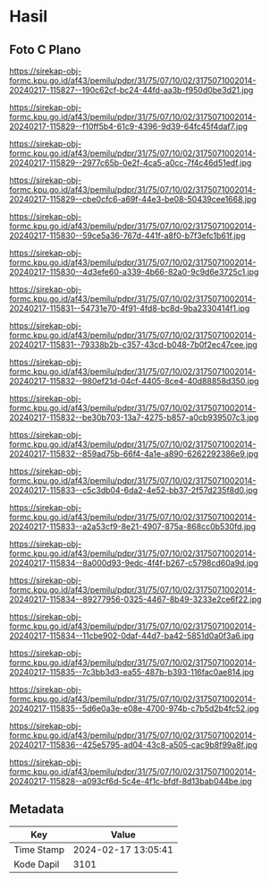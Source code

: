 # Hasil

## Foto C Plano

https://sirekap-obj-formc.kpu.go.id/af43/pemilu/pdpr/31/75/07/10/02/3175071002014-20240217-115827--190c62cf-bc24-44fd-aa3b-f950d0be3d21.jpg

https://sirekap-obj-formc.kpu.go.id/af43/pemilu/pdpr/31/75/07/10/02/3175071002014-20240217-115829--f10ff5b4-61c9-4396-9d39-64fc45f4daf7.jpg

https://sirekap-obj-formc.kpu.go.id/af43/pemilu/pdpr/31/75/07/10/02/3175071002014-20240217-115829--2977c65b-0e2f-4ca5-a0cc-7f4c46d51edf.jpg

https://sirekap-obj-formc.kpu.go.id/af43/pemilu/pdpr/31/75/07/10/02/3175071002014-20240217-115829--cbe0cfc6-a69f-44e3-be08-50439cee1668.jpg

https://sirekap-obj-formc.kpu.go.id/af43/pemilu/pdpr/31/75/07/10/02/3175071002014-20240217-115830--59ce5a36-767d-441f-a8f0-b7f3efc1b61f.jpg

https://sirekap-obj-formc.kpu.go.id/af43/pemilu/pdpr/31/75/07/10/02/3175071002014-20240217-115830--4d3efe60-a339-4b66-82a0-9c9d6e3725c1.jpg

https://sirekap-obj-formc.kpu.go.id/af43/pemilu/pdpr/31/75/07/10/02/3175071002014-20240217-115831--54731e70-4f91-4fd8-bc8d-9ba2330414f1.jpg

https://sirekap-obj-formc.kpu.go.id/af43/pemilu/pdpr/31/75/07/10/02/3175071002014-20240217-115831--79338b2b-c357-43cd-b048-7b0f2ec47cee.jpg

https://sirekap-obj-formc.kpu.go.id/af43/pemilu/pdpr/31/75/07/10/02/3175071002014-20240217-115832--980ef21d-04cf-4405-8ce4-40d88858d350.jpg

https://sirekap-obj-formc.kpu.go.id/af43/pemilu/pdpr/31/75/07/10/02/3175071002014-20240217-115832--be30b703-13a7-4275-b857-a0cb939507c3.jpg

https://sirekap-obj-formc.kpu.go.id/af43/pemilu/pdpr/31/75/07/10/02/3175071002014-20240217-115832--859ad75b-66f4-4a1e-a890-6262292386e9.jpg

https://sirekap-obj-formc.kpu.go.id/af43/pemilu/pdpr/31/75/07/10/02/3175071002014-20240217-115833--c5c3db04-6da2-4e52-bb37-2f57d235f8d0.jpg

https://sirekap-obj-formc.kpu.go.id/af43/pemilu/pdpr/31/75/07/10/02/3175071002014-20240217-115833--a2a53cf9-8e21-4907-875a-868cc0b530fd.jpg

https://sirekap-obj-formc.kpu.go.id/af43/pemilu/pdpr/31/75/07/10/02/3175071002014-20240217-115834--8a000d93-9edc-4f4f-b267-c5798cd60a9d.jpg

https://sirekap-obj-formc.kpu.go.id/af43/pemilu/pdpr/31/75/07/10/02/3175071002014-20240217-115834--89277956-0325-4467-8b49-3233e2ce6f22.jpg

https://sirekap-obj-formc.kpu.go.id/af43/pemilu/pdpr/31/75/07/10/02/3175071002014-20240217-115834--11cbe902-0daf-44d7-ba42-5851d0a0f3a6.jpg

https://sirekap-obj-formc.kpu.go.id/af43/pemilu/pdpr/31/75/07/10/02/3175071002014-20240217-115835--7c3bb3d3-ea55-487b-b393-116fac0ae814.jpg

https://sirekap-obj-formc.kpu.go.id/af43/pemilu/pdpr/31/75/07/10/02/3175071002014-20240217-115835--5d6e0a3e-e08e-4700-974b-c7b5d2b4fc52.jpg

https://sirekap-obj-formc.kpu.go.id/af43/pemilu/pdpr/31/75/07/10/02/3175071002014-20240217-115836--425e5795-ad04-43c8-a505-cac9b8f99a8f.jpg

https://sirekap-obj-formc.kpu.go.id/af43/pemilu/pdpr/31/75/07/10/02/3175071002014-20240217-115828--a093cf6d-5c4e-4f1c-bfdf-8d13bab044be.jpg


## Metadata

| Key        | Value               |
| ---------- | ------------------- |
| Time Stamp | 2024-02-17 13:05:41 |
| Kode Dapil | 3101                |



